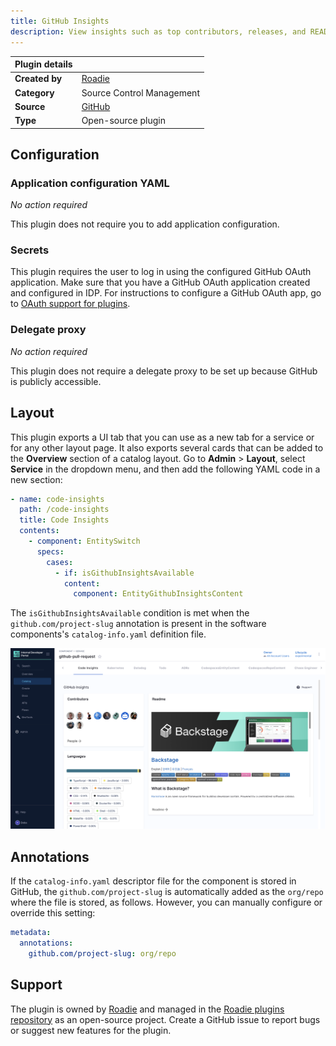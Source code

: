 ```yaml
---
title: GitHub Insights
description: View insights such as top contributors, releases, and READMEs from GitHub.
---
```


| Plugin details |                                                                |
| -------------- | -------------------------------------------------------------- |
| **Created by** | [Roadie](https://roadie.io)                                    |
| **Category**   | Source Control Management                                      |
| **Source**     | [GitHub](https://github.com/roadieHQ/roadie-backstage-plugins) |
| **Type**       | Open-source plugin                                             |

## Configuration

### Application configuration YAML

_No action required_

This plugin does not require you to add application configuration.

### Secrets

This plugin requires the user to log in using the configured GitHub OAuth application. Make sure that you have a GitHub OAuth application created and configured in IDP. For instructions to configure a GitHub OAuth app, go to [OAuth support for plugins](../oauth-support-for-plugins.md).

### Delegate proxy

_No action required_

This plugin does not require a delegate proxy to be set up because GitHub is publicly accessible.

## Layout

This plugin exports a UI tab that you can use as a new tab for a service or for any other layout page. It also exports several cards that can be added to the **Overview** section of a catalog layout. Go to **Admin** > **Layout**, select **Service** in the dropdown menu, and then add the following YAML code in a new section:

```yaml
- name: code-insights
  path: /code-insights
  title: Code Insights
  contents:
    - component: EntitySwitch
      specs:
        cases:
          - if: isGithubInsightsAvailable
            content:
              component: EntityGithubInsightsContent
```

The `isGithubInsightsAvailable` condition is met when the `github.com/project-slug` annotation is present in the software components's `catalog-info.yaml` definition file.

![](./static/github-insights.png)

## Annotations

If the `catalog-info.yaml` descriptor file for the component is stored in GitHub, the `github.com/project-slug` is automatically added as the `org/repo` where the file is stored, as follows. However, you can manually configure or override this setting:

```yaml
metadata:
  annotations:
    github.com/project-slug: org/repo
```

## Support

The plugin is owned by [Roadie](https://roadie.io) and managed in the [Roadie plugins repository](https://github.com/roadieHQ/roadie-backstage-plugins) as an open-source project. Create a GitHub issue to report bugs or suggest new features for the plugin.
